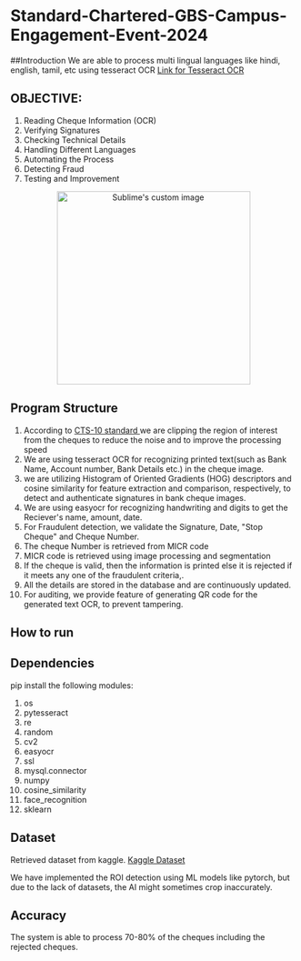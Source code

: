# Standard-Chartered-GBS-Campus-Engagement-Event-2024

##Introduction
We are able to process multi lingual languages like hindi, english, tamil, etc using tesseract OCR
<a href>Link for Tesseract OCR</a>

## OBJECTIVE:

1. Reading Cheque Information (OCR)
2. Verifying Signatures
3. Checking Technical Details
4. Handling Different Languages
5. Automating the Process
6. Detecting Fraud
7. Testing and Improvement

<p align="center"><img src ="https://repository-images.githubusercontent.com/273438480/c3235400-c851-11ea-9011-4c77828502cf" height="340" alt="Sublime's custom image" /></p>

## Program Structure
1) According to <a href = "https://rbidocs.rbi.org.in/rdocs/content/PDFs/SCFR220210.pdf">CTS-10 standard </a> we are clipping the region of interest from the cheques to reduce the noise and to improve the processing speed
2) We are using tesseract OCR for recognizing printed text(such as Bank Name, Account number, Bank Details etc.) in the cheque image.
3) we are utilizing Histogram of Oriented Gradients (HOG) descriptors and cosine similarity for feature extraction and comparison, respectively, to detect and authenticate signatures in bank cheque images.
4) We are using easyocr for recognizing handwriting and digits to get the Reciever's name, amount, date.
5) For Fraudulent detection, we validate the Signature, Date, "Stop Cheque" and Cheque Number.
6) The cheque Number is retrieved from MICR code
7) MICR code is retrieved using image processing and segmentation
8) If the cheque is valid, then the information is printed else it is rejected if it meets any one of the fraudulent criteria,.
9) All the details are stored in the database and are continuously updated.
10) For auditing, we provide feature of generating QR code for the generated text OCR, to prevent tampering.

## How to run

## Dependencies 
pip install the following modules:
1. os
2. pytesseract
3. re
4. random
5. cv2
6. easyocr
7. ssl
8. mysql.connector
9. numpy
10. cosine_similarity
11. face_recognition
12. sklearn

## Dataset
Retrieved dataset from kaggle.
<a href = "https://www.kaggle.com/datasets/74caca03d8d6a1e3ec07f412cc6f5594ab2961fddcdc210d0215aee5589e985b/data?select=object-detection.pbtxt"> Kaggle Dataset </a>

We have implemented the ROI detection using ML models like pytorch, but due to the lack of datasets, the AI might sometimes crop inaccurately.


## Accuracy
The system is able to process 70-80% of the cheques including the rejected cheques.
